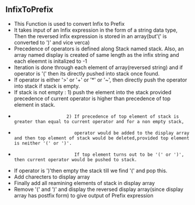 ## InfixToPrefix

- This Function is used to convert Infix to Prefix
- It  takes input of an Infix expression in the form of a string data type, Then the reversed infix expression is stored in an array(but'(' is converted to ')' and vice verca)
-  Precedence of operators is defined along Stack named stack. Also, an array named display is created of same length as the infix string and each eleemnt is initalized to -1
-  Iteration is done through each element of array(reversed string) and  if operator is '(' then its directly pushed into stack once found.
- If operator is either '>' or '+' or '*' or '~', then directly push the operator into stack if stack is empty. 
- If stack is not empty : 1) push the element into the stack provided precedence of current operator is higher than precedence of top element in stack.
-                         2) If precedence of top element of stack is greater than equal to current operator and for a non empty stack,
-                            operator would be added to the display array and then top element of stack would be deleted,provided top element is neither '(' or ')'.
-                            If top element turns out to be '(' or ')', then current operator would be pushed to stack.
- If operator is ')'then empty the stack till we find '(' and pop this.
-  Add charecters to display array
-  Finally add all reamining elements of stack in display array
-  Remove  '(' and ')' and display the reversed display array(since display array has postfix form) to give output of Prefix expression